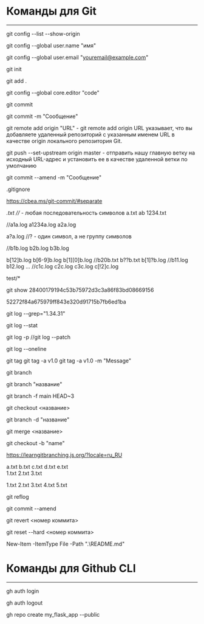 # Команды для Git
___

git config --list --show-origin

git config --global user.name "имя"

git config --global user.email "youremail@example.com"

git init

git add .

git config --global core.editor "code"

git commit

git commit -m "Сообщение"

git remote add origin "URL"  - git remote add origin URL указывает, что вы добавляете удаленный репозиторий с указанным именем URL в качестве origin локального репозитория Git.

git push --set-upstream origin master - отправить нашу главную ветку на исходный URL-адрес и установить ее в качестве удаленной ветки по умолчанию

git commit --amend -m "Сообщение"

.gitignore

https://cbea.ms/git-commit/#separate

*.txt      //* - любая последовательность символов   a.txt ab   1234.txt

//a1a.log  a1234a.log   a2a.log

a?a.log  //? - один символ, а не группу символов

//b1b.log b2b.log b3b.log

b[12]b.log
b[6-9]b.log
b[1][0]b.log //b20b.txt b??b.txt
b[1]?b.log //b11.log b12.log ...
//c1c.log c2c.log c3c.log
c[!2]c.log

test/*

git show 28400179194c53b75972d3c3a86f83bd08669156

52272f84a675979ff843e320d91715b7fb6ed1ba

git log --grep="1.34.31"

git log --stat

git log -p  //git log --patch

git log --oneline

git tag
git tag -a v1.0
git tag -a v1.0 -m "Message"

git branch

git branch "название"

git branch -f main HEAD~3

git checkout <название>

git branch -d "название"

git merge <название>

git checkout -b "name"

https://learngitbranching.js.org/?locale=ru_RU

a.txt  b.txt  c.txt  d.txt e.txt        
                     1.txt 2.txt 3.txt

1.txt 2.txt 3.txt 4.txt 5.txt

git reflog

git commit --amend

git revert <номер коммита>

git reset --hard <номер коммита>

New-Item -ItemType File -Path ".\README.md"

# Команды для Github CLI
___

gh auth login

gh auth logout

gh repo create my_flask_app --public
